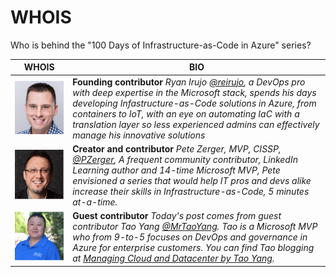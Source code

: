 
# WHOIS

Who is behind the "100 Days of Infrastructure-as-Code in Azure" series?

| WHOIS | BIO  |
|--------------|---------------|
| ![RyanIrujo](/images/whois/ryanirujo.jpg) | **Founding contributor** *Ryan Irujo [@reirujo](https://twitter.com/reirujo), a DevOps pro with deep expertise in the Microsoft stack, spends his days developing Infastructure-as-Code solutions in Azure, from containers to IoT, with an eye on automating IaC with a translation layer so less experienced admins can effectively manage his innovative solutions*|
| ![PeteZerger](/images/whois/petezerger.jpg) | **Creator and contributor** *Pete Zerger, MVP, CISSP, [@PZerger](https://twitter.com/pzerger), A frequent community contributor, LinkedIn Learning author and 14-time Microsoft MVP, Pete envisioned a series that would help IT pros and devs alike increase their skills in Infrastructure-as-Code, 5 minutes at-a-time.* |
| ![TaoYang](/images/whois/taoyang.jpg) | **Guest contributor** *Today's post comes from guest contributor Tao Yang [@MrTaoYang](https://twitter.com/mrtaoyang). Tao is a Microsoft MVP who from 9-to-5 focuses on DevOps and governance in Azure for enterprise customers. You can find Tao blogging at [Managing Cloud and Datacenter by Tao Yang](https://blog.tyang.org/).* |
